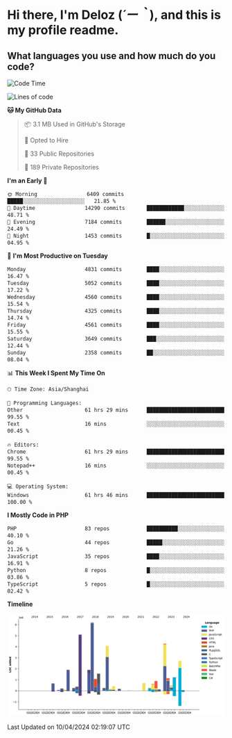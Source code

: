 # **Hi there, I'm Deloz (*´ー｀*), and this is my profile readme.**

## **What languages you use and how much do you code?**

<!--START_SECTION:waka-->
![Code Time](http://img.shields.io/badge/Code%20Time-3%2C726%20hrs%2051%20mins-blue)

![Lines of code](https://img.shields.io/badge/From%20Hello%20World%20I%27ve%20Written-36.9%20million%20lines%20of%20code-blue)

**🐱 My GitHub Data** 

> 📦 3.1 MB Used in GitHub's Storage 
 > 
> 💼 Opted to Hire
 > 
> 📜 33 Public Repositories 
 > 
> 🔑 189 Private Repositories 
 > 
**I'm an Early 🐤** 

```text
🌞 Morning                6409 commits        █████░░░░░░░░░░░░░░░░░░░░   21.85 % 
🌆 Daytime                14290 commits       ████████████░░░░░░░░░░░░░   48.71 % 
🌃 Evening                7184 commits        ██████░░░░░░░░░░░░░░░░░░░   24.49 % 
🌙 Night                  1453 commits        █░░░░░░░░░░░░░░░░░░░░░░░░   04.95 % 
```
📅 **I'm Most Productive on Tuesday** 

```text
Monday                   4831 commits        ████░░░░░░░░░░░░░░░░░░░░░   16.47 % 
Tuesday                  5052 commits        ████░░░░░░░░░░░░░░░░░░░░░   17.22 % 
Wednesday                4560 commits        ████░░░░░░░░░░░░░░░░░░░░░   15.54 % 
Thursday                 4325 commits        ████░░░░░░░░░░░░░░░░░░░░░   14.74 % 
Friday                   4561 commits        ████░░░░░░░░░░░░░░░░░░░░░   15.55 % 
Saturday                 3649 commits        ███░░░░░░░░░░░░░░░░░░░░░░   12.44 % 
Sunday                   2358 commits        ██░░░░░░░░░░░░░░░░░░░░░░░   08.04 % 
```


📊 **This Week I Spent My Time On** 

```text
🕑︎ Time Zone: Asia/Shanghai

💬 Programming Languages: 
Other                    61 hrs 29 mins      █████████████████████████   99.55 % 
Text                     16 mins             ░░░░░░░░░░░░░░░░░░░░░░░░░   00.45 % 

🔥 Editors: 
Chrome                   61 hrs 29 mins      █████████████████████████   99.55 % 
Notepad++                16 mins             ░░░░░░░░░░░░░░░░░░░░░░░░░   00.45 % 

💻 Operating System: 
Windows                  61 hrs 46 mins      █████████████████████████   100.00 % 
```

**I Mostly Code in PHP** 

```text
PHP                      83 repos            ██████████░░░░░░░░░░░░░░░   40.10 % 
Go                       44 repos            █████░░░░░░░░░░░░░░░░░░░░   21.26 % 
JavaScript               35 repos            ████░░░░░░░░░░░░░░░░░░░░░   16.91 % 
Python                   8 repos             █░░░░░░░░░░░░░░░░░░░░░░░░   03.86 % 
TypeScript               5 repos             █░░░░░░░░░░░░░░░░░░░░░░░░   02.42 % 
```



**Timeline**

![Lines of Code chart](https://raw.githubusercontent.com/deloz/deloz/main/assets/bar_graph.png)


 Last Updated on 10/04/2024 02:19:07 UTC
<!--END_SECTION:waka-->
